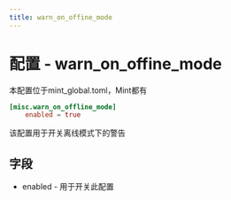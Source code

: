 ```yaml
---
title: warn_on_offine_mode
---
```


# 配置 - warn_on_offine_mode

本配置位于mint_global.toml，Mint都有

```toml
[misc.warn_on_offline_mode]
    enabled = true
```

该配置用于开关离线模式下的警告

## 字段

 - enabled - 用于开关此配置
